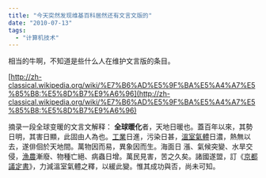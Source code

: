 ```yaml
---
title: "今天突然发现维基百科居然还有文言文版的"
date: "2010-07-13"
tags: 
  - "计算机技术"
---
```


相当的牛啊，不知道是些什么人在维护文言版的条目。

[http://zh-classical.wikipedia.org/wiki/%E7%B6%AD%E5%9F%BA%E5%A4%A7%E5%85%B8:%E5%8D%B7%E9%A6%96](http://zh-classical.wikipedia.org/wiki/%E7%B6%AD%E5%9F%BA%E5%A4%A7%E5%85%B8:%E5%8D%B7%E9%A6%96)

摘录一段全球变暖的文言文解释： **全球暖化**者，天地日暖也。蓋百年以來，其勢日明，其害日顯，此固由人為也。[工業](http://zh-classical.wikipedia.org/w/index.php?title=%E5%B7%A5%E6%A5%AD&action=edit&redlink=1 "工業（查無此頁）")日進，污染日甚，[溫室氣體](http://zh-classical.wikipedia.org/w/index.php?title=%E6%BA%AB%E5%AE%A4%E6%B0%A3%E9%AB%94&action=edit&redlink=1 "溫室氣體（查無此頁）")日濃，熱無以去，遂俳佪於天地間。萬物因而易，異象因而生。海面日 漲、氣候突變、水旱交侵，[漁](http://zh-classical.wikipedia.org/w/index.php?title=%E6%BC%81&action=edit&redlink=1 "漁（查無此頁）")[農](http://zh-classical.wikipedia.org/wiki/%E8%BE%B2 "農")漸廢、物種亡絕、病蟲日增。萬民見害，苦之久矣。諸國遂盟，訂《[京都議定書](http://zh-classical.wikipedia.org/wiki/%E4%BA%AC%E9%83%BD%E8%AD%B0%E5%AE%9A%E6%9B%B8 "京都議定書")》，力減溫室氣體之釋，以緩此變。惟其成功與否，尚未可知。
